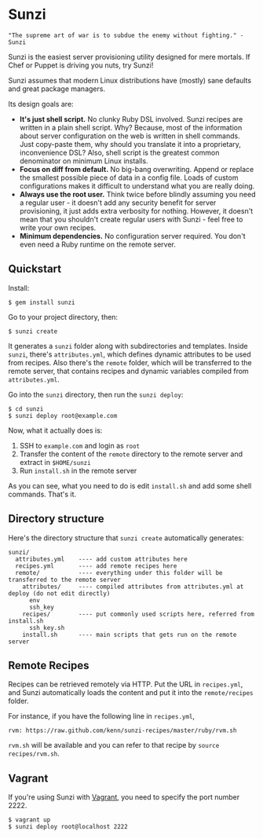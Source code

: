 Sunzi
=====

```
"The supreme art of war is to subdue the enemy without fighting." - Sunzi
```

Sunzi is the easiest server provisioning utility designed for mere mortals. If Chef or Puppet is driving you nuts, try Sunzi!

Sunzi assumes that modern Linux distributions have (mostly) sane defaults and great package managers.

Its design goals are:

* **It's just shell script.** No clunky Ruby DSL involved. Sunzi recipes are written in a plain shell script. Why? Because, most of the information about server configuration on the web is written in shell commands. Just copy-paste them, why should you translate it into a proprietary, inconvenience DSL? Also, shell script is the greatest common denominator on minimum Linux installs.
* **Focus on diff from default.** No big-bang overwriting. Append or replace the smallest possible piece of data in a config file. Loads of custom configurations makes it difficult to understand what you are really doing.
* **Always use the root user.** Think twice before blindly assuming you need a regular user - it doesn't add any security benefit for server provisioning, it just adds extra verbosity for nothing. However, it doesn't mean that you shouldn't create regular users with Sunzi - feel free to write your own recipes.
* **Minimum dependencies.** No configuration server required. You don't even need a Ruby runtime on the remote server.

Quickstart
----------

Install:

    $ gem install sunzi

Go to your project directory, then:

    $ sunzi create

It generates a `sunzi` folder along with subdirectories and templates. Inside `sunzi`, there's `attributes.yml`, which defines dynamic attributes to be used from recipes. Also there's the `remote` folder, which will be transferred to the remote server, that contains recipes and dynamic variables compiled from `attributes.yml`.

Go into the `sunzi` directory, then run the `sunzi deploy`:

    $ cd sunzi
    $ sunzi deploy root@example.com

Now, what it actually does is:

1. SSH to `example.com` and login as `root`
1. Transfer the content of the `remote` directory to the remote server and extract in `$HOME/sunzi`
1. Run `install.sh` in the remote server

As you can see, what you need to do is edit `install.sh` and add some shell commands. That's it.

Directory structure
-------------------

Here's the directory structure that `sunzi create` automatically generates:

```
sunzi/
  attributes.yml    ---- add custom attributes here
  recipes.yml       ---- add remote recipes here
  remote/           ---- everything under this folder will be transferred to the remote server
    attributes/     ---- compiled attributes from attributes.yml at deploy (do not edit directly)
      env
      ssh_key
    recipes/        ---- put commonly used scripts here, referred from install.sh
      ssh_key.sh
    install.sh      ---- main scripts that gets run on the remote server
```

Remote Recipes
--------------

Recipes can be retrieved remotely via HTTP. Put the URL in `recipes.yml`, and Sunzi automatically loads the content and put it into the `remote/recipes` folder.

For instance, if you have the following line in `recipes.yml`,

```
rvm: https://raw.github.com/kenn/sunzi-recipes/master/ruby/rvm.sh
```

`rvm.sh` will be available and you can refer to that recipe by `source recipes/rvm.sh`.

Vagrant
-------

If you're using Sunzi with [Vagrant](http://vagrantup.com/), you need to specify the port number 2222.

    $ vagrant up
    $ sunzi deploy root@localhost 2222
